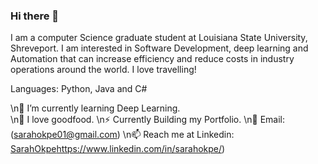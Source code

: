 ### Hi there 👋

<!--
**SarahOkpe/SarahOkpe** is a ✨ _special_ ✨ repository because its `README.md` (this file) appears on your GitHub profile.
-->

I am a computer Science graduate student at Louisiana State University, Shreveport. I am interested in Software Development, deep learning and Automation that can increase efficiency and reduce costs in industry operations around the world. I love travelling!

Languages: Python, Java and C#

\n🔭 I’m currently learning Deep Learning.  
\n🍔 I love goodfood.
\n⚡ Currently Building my Portfolio.
\n💬 Email: (sarahokpe01@gmail.com)
\n📫 Reach me at Linkedin: [SarahOkpe](https://www.linkedin.com/in/sarahokpe/)https://www.linkedin.com/in/sarahokpe/)


